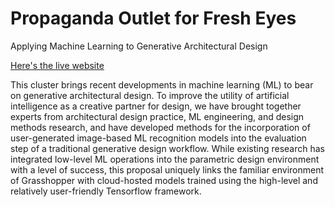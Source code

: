 # Propaganda Outlet for Fresh Eyes
Applying Machine Learning to Generative Architectural Design

[Here's the live website](http://git-to-s3-fresheyes.s3-website-us-east-1.amazonaws.com/)

This cluster brings recent developments in machine learning (ML) to bear on generative architectural design. To improve the utility of artificial intelligence as a creative partner for design, we have brought together experts from architectural design practice, ML engineering, and design methods research, and have developed methods for the incorporation of user-generated image-based ML recognition models into the evaluation step of a traditional generative design workflow. While existing research has integrated low-level ML operations into the parametric design environment with a level of success, this proposal uniquely links the familiar environment of Grasshopper with cloud-hosted models trained using the high-level and relatively user-friendly Tensorflow framework.
